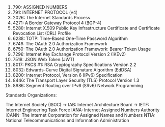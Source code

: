 1.  790: ASSIGNED NUMBERS
1.  791: INTERNET PROTOCOL (v4)
1. 2026: The Internet Standards Process
1. 4271: A Border Gateway Protocol 4 (BGP-4)
1. 5280: Internet X.509 Public Key Infrastructure Certificate and Certificate Revocation List (CRL) Profile
1. 6238: TOTP: Time-Based One-Time Password Algorithm
1. 6749: The OAuth 2.0 Authorization Framework
1. 6750: The OAuth 2.0 Authorization Framework: Bearer Token Usage
1. 7296: Internet Key Exchange Protocol Version 2 (IKEv2)
1. 7519: JSON Web Token (JWT)
1. 8017: PKCS #1: RSA Cryptography Specifications Version 2.2
1. 8032: Edwards-Curve Digital Signature Algorithm (EdDSA)
1. 8200: Internet Protocol, Version 6 (IPv6) Specification
1. 8446: The Transport Layer Security (TLS) Protocol Version 1.3
1. 8986: Segment Routing over IPv6 (SRv6) Network Programming

Standards Organizations:

The Internet Society (ISOC)
-> IAB: Internet Architecture Board
-> IETF: Internet Engineering Task Force
IANA: Internet Assigned Numbers Authority
ICANN: The Internet Corporation for Assigned Names and Numbers
NTIA: National Telecommunications and Information Administration

